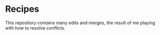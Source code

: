 # Recipes

This repository contains many edits and merges, the result of me playing with how to resolve conflicts.
